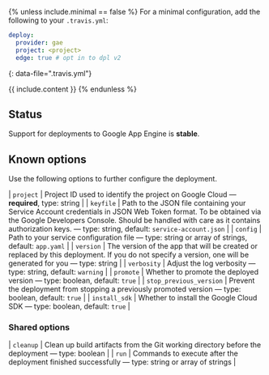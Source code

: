 {% unless include.minimal == false %}
For a minimal configuration, add the following to your `.travis.yml`:

```yaml
deploy:
  provider: gae
  project: <project>
  edge: true # opt in to dpl v2
```
{: data-file=".travis.yml"}



{{ include.content }}
{% endunless %}

## Status

Support for deployments to Google App Engine is **stable**.
## Known options

Use the following options to further configure the deployment.

| `project` | Project ID used to identify the project on Google Cloud &mdash; **required**, type: string |
| `keyfile` | Path to the JSON file containing your Service Account credentials in JSON Web Token format. To be obtained via the Google Developers Console. Should be handled with care as it contains authorization keys. &mdash; type: string, default: `service-account.json` |
| `config` | Path to your service configuration file &mdash; type: string or array of strings, default: `app.yaml` |
| `version` | The version of the app that will be created or replaced by this deployment. If you do not specify a version, one will be generated for you &mdash; type: string |
| `verbosity` | Adjust the log verbosity &mdash; type: string, default: `warning` |
| `promote` | Whether to promote the deployed version &mdash; type: boolean, default: `true` |
| `stop_previous_version` | Prevent the deployment from stopping a previously promoted version &mdash; type: boolean, default: `true` |
| `install_sdk` | Whether to install the Google Cloud SDK &mdash; type: boolean, default: `true` |

### Shared options

| `cleanup` | Clean up build artifacts from the Git working directory before the deployment &mdash; type: boolean |
| `run` | Commands to execute after the deployment finished successfully &mdash; type: string or array of strings |


